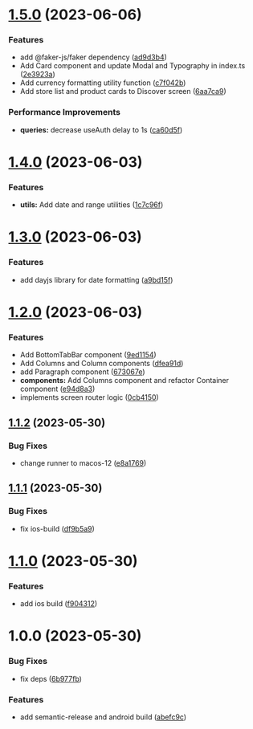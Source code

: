# [1.5.0](https://github.com/inhouse-market/mobile-sample/compare/1.4.0...1.5.0) (2023-06-06)


### Features

* add @faker-js/faker dependency ([ad9d3b4](https://github.com/inhouse-market/mobile-sample/commit/ad9d3b42e2d91235ce7ad652a3c7f34621e11714))
* Add Card component and update Modal and Typography in index.ts ([2e3923a](https://github.com/inhouse-market/mobile-sample/commit/2e3923a99d0fdc297edee7f2c690570f6cb387cd))
* Add currency formatting utility function ([c7f042b](https://github.com/inhouse-market/mobile-sample/commit/c7f042b62acf63136c0b35ea947649cc2cca43e6))
* Add store list and product cards to Discover screen ([6aa7ca9](https://github.com/inhouse-market/mobile-sample/commit/6aa7ca940e68b51bf1bf64b59591f83c9f3c135f))


### Performance Improvements

* **queries:** decrease useAuth delay to 1s ([ca60d5f](https://github.com/inhouse-market/mobile-sample/commit/ca60d5ff3893496e87838018fa20d3937503cb0d))

# [1.4.0](https://github.com/inhouse-market/mobile-sample/compare/1.3.0...1.4.0) (2023-06-03)


### Features

* **utils:** Add date and range utilities ([1c7c96f](https://github.com/inhouse-market/mobile-sample/commit/1c7c96f26f9e90878f65b8abc20c6c67e8dc1037))

# [1.3.0](https://github.com/inhouse-market/mobile-sample/compare/1.2.0...1.3.0) (2023-06-03)


### Features

* add dayjs library for date formatting ([a9bd15f](https://github.com/inhouse-market/mobile-sample/commit/a9bd15f0b9f3645a5cf5b50d92224819b110c1fe))

# [1.2.0](https://github.com/inhouse-market/mobile-sample/compare/1.1.2...1.2.0) (2023-06-03)


### Features

* Add BottomTabBar component ([9ed1154](https://github.com/inhouse-market/mobile-sample/commit/9ed11546217604a38feff12aa8bca8c6a564edca))
* Add Columns and Column components ([dfea91d](https://github.com/inhouse-market/mobile-sample/commit/dfea91d98ea68b0b52d89892ba934b71e6601048))
* add Paragraph component ([673067e](https://github.com/inhouse-market/mobile-sample/commit/673067eb4b2b14bc3f33aa35abd40cd44dc553e5))
* **components:** Add Columns component and refactor Container component ([e94d8a3](https://github.com/inhouse-market/mobile-sample/commit/e94d8a398fcd2f933432f15e3efe4e440c189cb1))
* implements screen router logic ([0cb4150](https://github.com/inhouse-market/mobile-sample/commit/0cb41503739f3d42732916be7ed6a94c3050aae6))

## [1.1.2](https://github.com/inhouse-market/mobile-sample/compare/1.1.1...1.1.2) (2023-05-30)


### Bug Fixes

* change runner to macos-12 ([e8a1769](https://github.com/inhouse-market/mobile-sample/commit/e8a1769b4edd033c4014e51778ffa1c13c6d404f))

## [1.1.1](https://github.com/inhouse-market/mobile-sample/compare/1.1.0...1.1.1) (2023-05-30)


### Bug Fixes

* fix ios-build ([df9b5a9](https://github.com/inhouse-market/mobile-sample/commit/df9b5a9eefdc535d36ddc4e888f6ae5d8aab3793))

# [1.1.0](https://github.com/inhouse-market/mobile-sample/compare/1.0.0...1.1.0) (2023-05-30)


### Features

* add ios build ([f904312](https://github.com/inhouse-market/mobile-sample/commit/f9043127719182568b72bc80a1a040922ca72ca8))

# 1.0.0 (2023-05-30)


### Bug Fixes

* fix deps ([6b977fb](https://github.com/inhouse-market/mobile-sample/commit/6b977fb88dd3eddd10ba33296193fba5a6eff7ee))


### Features

* add semantic-release and android build ([abefc9c](https://github.com/inhouse-market/mobile-sample/commit/abefc9c851d5a77447c74b7ac7b3ab5be270c969))
